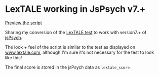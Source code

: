 # LexTALE working in JsPsych v7.+

[Preview the script](https://8uwryy9nj0.cognition.run)

Sharing my conversion of the [LexTALE test](www.lextale.com) to work with version7.+ of [jsPsych](https://www.jspsych.org/7.0/).

The look + feel of the script is similar to the test as displayed on www.lextale.com, although I'm sure it's not necessary for the test to look like this!

The final score is stored in the jsPsych data as `lextale_score`




